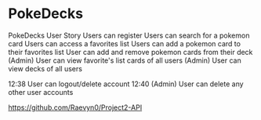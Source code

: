 # PokeDecks

PokeDecks User Story
Users can register
Users can search for a pokemon card
Users can access a favorites list
Users can add a pokemon card to their favorites list
User can add and remove pokemon cards from their deck
(Admin) User can view favorite's list cards of all users
(Admin) User can view decks of all users

12:38
User can logout/delete account
12:40
(Admin) User can delete any other user accounts

https://github.com/Raevyn0/Project2-API
